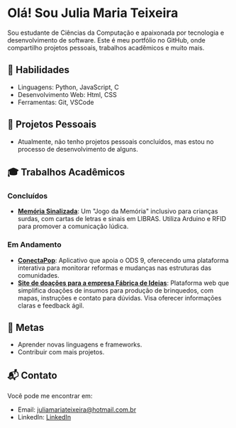 # Olá! Sou Julia Maria Teixeira

Sou estudante de Ciências da Computação e apaixonada por tecnologia e desenvolvimento de software. Este é meu portfólio no GitHub, onde compartilho projetos pessoais, trabalhos acadêmicos e muito mais.

## 🚀 Habilidades
- Linguagens: Python, JavaScript, C
- Desenvolvimento Web: Html, CSS
- Ferramentas: Git, VSCode

## 📂 Projetos Pessoais
- Atualmente, não tenho projetos pessoais concluídos, mas estou no processo de desenvolvimento de alguns.

## 🎓 Trabalhos Acadêmicos
### Concluídos
- **[Memória Sinalizada](https://sites.google.com/cesar.school/g11-pcd-deficientes-auditivos/in%C3%ADcio)**: Um "Jogo da Memória" inclusivo para crianças surdas, com cartas de letras e sinais em LIBRAS. Utiliza Arduino e RFID para promover a comunicação lúdica.

### Em Andamento
- **[ConectaPop](https://github.com/lavasilva/conecta_pop)**: Aplicativo que apoia o ODS 9, oferecendo uma plataforma interativa para monitorar reformas e mudanças nas estruturas das comunidades.
- **[Site de doações para a empresa Fábrica de Ideias](link)**: Plataforma web que simplifica doações de insumos para produção de brinquedos, com mapas, instruções e contato para dúvidas. Visa oferecer informações claras e feedback ágil.

## 🎯 Metas
- Aprender novas linguagens e frameworks.
- Contribuir com mais projetos.

## 📬 Contato
Você pode me encontrar em:
- Email: juliamariateixeira@hotmail.com.br
- LinkedIn: [LinkedIn](www.linkedin.com/in/juliamariateixeira)
